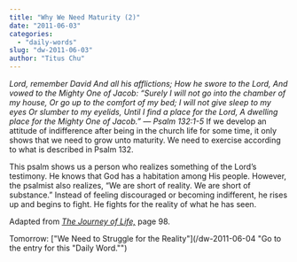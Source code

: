 ```yaml
---
title: "Why We Need Maturity (2)"
date: "2011-06-03"
categories: 
  - "daily-words"
slug: "dw-2011-06-03"
author: "Titus Chu"
---
```


_Lord, remember David And all his afflictions; How he swore to the Lord, And vowed to the Mighty One of Jacob: “Surely I will not go into the chamber of my house, Or go up to the comfort of my bed; I will not give sleep to my eyes Or slumber to my eyelids, Until I find a place for the Lord, A dwelling place for the Mighty One of Jacob.” — Psalm 132:1-5_ If we develop an attitude of indifference after being in the church life for some time, it only shows that we need to grow unto maturity. We need to exercise according to what is described in Psalm 132.

This psalm shows us a person who realizes something of the Lord’s testimony. He knows that God has a habitation among His people. However, the psalmist also realizes, “We are short of reality. We are short of substance.” Instead of feeling discouraged or becoming indifferent, he rises up and begins to fight. He fights for the reality of what he has seen.

Adapted from _[The Journey of Life,](/book-journey "Go to the listing for this book.")_ page 98.

Tomorrow: ["We Need to Struggle for the Reality"](/dw-2011-06-04 "Go to the entry for this "Daily Word."")
